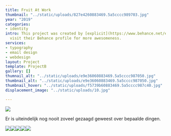 ```yaml
---
title: Fruit At Work
thumbnail: "../static/uploads/827e4260883469.5a5cccc989703.jpg"
year: "2019"
categories:
- identity
intro: This project was created by [explicit](https://www.behance.net/explic_it),
  visit their Behance profile for more awesomeness.
services:
- typography
- email design
- webdesign
layout: Project
template: ProjectB
gallery: []
thumnail_alt: "../static/uploads/e9e36060883469.5a5cccc987050.jpg"
thumbnail_alt: "../static/uploads/e9e36060883469.5a5cccc987050.jpg"
thumbnail_hover: "../static/uploads/f5739b60883469.5a5cccc987c40.jpg"
displacement_image: "../static/uploads/10.jpg"

---
```

![](/uploads/d1eb3270439237.5ba36d85ba378.jpg)

Er is uiteindelijk nog nooit zoveel gezaagd geweest over bepaalde dingen.

![](/uploads/b2fa9a70439237.5ba36d85b97d2.jpg)![](/uploads/70a95970439237.5ba3cd1d868d1.gif)![](/uploads/05ef7170439237.5bae3c249353c.jpg)![](/uploads/e6509c70439237.5ba51d718b01c.jpg)![](/uploads/4decee70439237.5baced37c49e4.jpg)